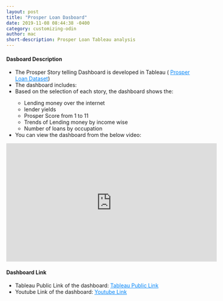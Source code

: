 ```yaml
---
layout: post
title: "Prosper Loan Dasboard"
date: 2019-11-08 08:44:38 -0400
category: customizing-odin
author: mac
short-description: Prosper Loan Tableau analysis
---
```


<h4>Dasboard Description</h4>
<ul>
<li>The Prosper Story telling Dashboard is developed in Tableau ( <a href="https://www.kaggle.com/yousuf28/prosper-loan" target="_blank" style="color:#0385F9"><u>Prosper Loan Dataset</u></a>)</li>
<li>The dashboard includes:</li>
<li>Based on the selection of each story, the dashboard shows the: </li>
				<ul>
				<li>Lending money over the internet</li>
				<li>lender yields</li>
				<li>Prosper Score from 1 to 11 </li>
				<li>Trends of Lending money by income wise</li>
				<li>Number of loans by occupation</li>
				</ul>
 
<li>You can view the dashboard from the below video:</li>

</ul>

<iframe width="560" height="315" src="https://www.youtube.com/embed/ky-w23ntZLQ" frameborder="0" allow="accelerometer; autoplay; encrypted-media; gyroscope; picture-in-picture" allowfullscreen></iframe>
<h4>Dashboard Link</h4>
<ul>
<li>Tableau Public Link of the dashboard: <a href="https://public.tableau.com/profile/chigz#!/vizhome/TableauStory-ProsperDataset_Chirag/Story1" target="_blank" style="color:#0385F9"><u>Tableau Public Link</u></a></li>
<li>Youtube Link of the dashboard: <a href="https://www.youtube.com/embed/ky-w23ntZLQ" target="_blank" style="color:#0385F9"><u>Youtube Link</u></a></li>
</ul>



